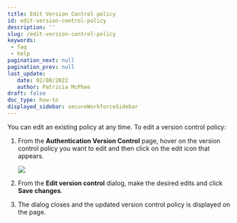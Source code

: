```yaml
---
title: Edit Version Control policy
id: edit-version-control-policy
description: ''
slug: /edit-version-control-policy
keywords: 
 - faq
 - help
pagination_next: null
pagination_prev: null
last_update: 
   date: 02/08/2022
   author: Patricia McPhee
draft: false
doc_type: how-to
displayed_sidebar: secureWorkforceSidebar
---  
```



You can edit an existing policy at any time. To edit a version control policy:

1.  From the **Authentication Version Control** page, hover on the version control policy you want to edit and then click on the edit icon that appears.
    
    ![](/images/version-control/version_control_test_group_latest_version_windows_edit.png)
    
2.  From the **Edit version control** dialog, make the desired edits and click **Save changes**.
    
3.  The dialog closes and the updated version control policy is displayed on the page.
    

